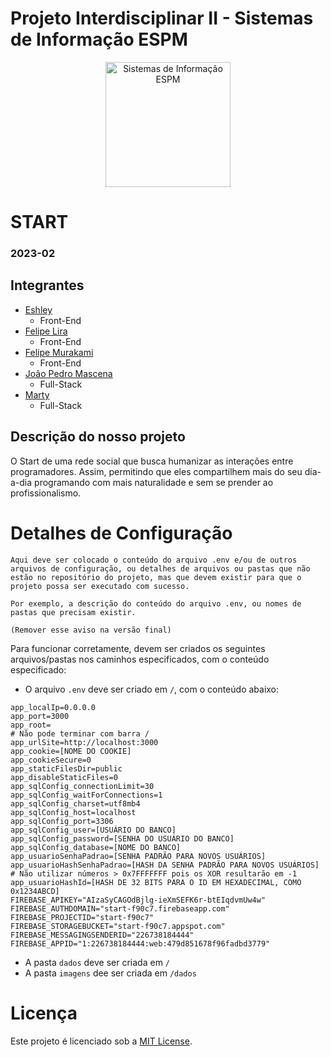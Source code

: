 # Projeto Interdisciplinar II - Sistemas de Informação ESPM

<p style="text-align: center;">
    <a href="https://www.espm.br/cursos-de-graduacao/sistemas-de-informacao/"><img src="https://avatars.githubusercontent.com/u/49880458?s=200&v=4" alt="Sistemas de Informação ESPM" style="height: 200px; width: 200px;"/></a>
</p>

# START

### 2023-02

## Integrantes
- [Eshley](https://github.com/Eshinha) 
    - Front-End
- [Felipe Lira](https://github.com/Felpslira)
    - Front-End  
- [Felipe Murakami](https://github.com/Murakami1410)
    - Front-End
- [João Pedro Mascena](https://github.com/mascenaa)
    - Full-Stack
- [Marty](https://github.com/martz3)
    - Full-Stack

## Descrição do nosso projeto

O Start de uma rede social que busca humanizar as interações entre programadores. Assim, permitindo que eles compartilhem mais do seu dia-a-dia programando com mais naturalidade e sem se prender ao profissionalismo.

# Detalhes de Configuração

```
Aqui deve ser colocado o conteúdo do arquivo .env e/ou de outros arquivos de configuração, ou detalhes de arquivos ou pastas que não estão no repositório do projeto, mas que devem existir para que o projeto possa ser executado com sucesso.

Por exemplo, a descrição do conteúdo do arquivo .env, ou nomes de pastas que precisam existir.

(Remover esse aviso na versão final)
```

Para funcionar corretamente, devem ser criados os seguintes arquivos/pastas nos caminhos especificados, com o conteúdo especificado:

- O arquivo `.env` deve ser criado em `/`, com o conteúdo abaixo:
```
app_localIp=0.0.0.0
app_port=3000
app_root=
# Não pode terminar com barra /
app_urlSite=http://localhost:3000
app_cookie=[NOME DO COOKIE]
app_cookieSecure=0
app_staticFilesDir=public
app_disableStaticFiles=0
app_sqlConfig_connectionLimit=30
app_sqlConfig_waitForConnections=1
app_sqlConfig_charset=utf8mb4
app_sqlConfig_host=localhost
app_sqlConfig_port=3306
app_sqlConfig_user=[USUÁRIO DO BANCO]
app_sqlConfig_password=[SENHA DO USUÁRIO DO BANCO]
app_sqlConfig_database=[NOME DO BANCO]
app_usuarioSenhaPadrao=[SENHA PADRÃO PARA NOVOS USUÁRIOS]
app_usuarioHashSenhaPadrao=[HASH DA SENHA PADRÃO PARA NOVOS USUÁRIOS]
# Não utilizar números > 0x7FFFFFFF pois os XOR resultarão em -1
app_usuarioHashId=[HASH DE 32 BITS PARA O ID EM HEXADECIMAL, COMO 0x1234ABCD]
FIREBASE_APIKEY="AIzaSyCAGOdBjlg-ieXmSEFK6r-btEIqdvmUw4w"
FIREBASE_AUTHDOMAIN="start-f90c7.firebaseapp.com"
FIREBASE_PROJECTID="start-f90c7"
FIREBASE_STORAGEBUCKET="start-f90c7.appspot.com"
FIREBASE_MESSAGINGSENDERID="226738184444"
FIREBASE_APPID="1:226738184444:web:479d851678f96fadbd3779"
```

- A pasta `dados` deve ser criada em `/`
- A pasta `imagens` dee ser criada em `/dados`

# Licença

Este projeto é licenciado sob a [MIT License](https://github.com/tech-espm/inter-2sem-2023-start/blob/main/LICENSE).
